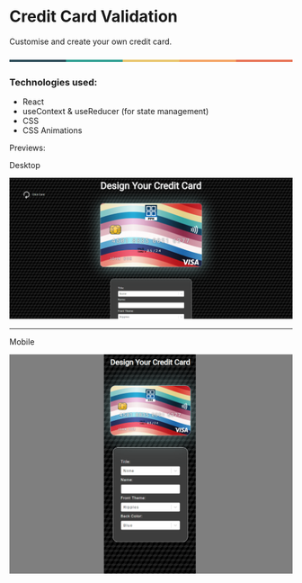 # Credit Card Validation

Customise and create your own credit card. 

![This is an image](https://raw.githubusercontent.com/philipHinch/underline/main/underline.png)

### Technologies used:

- React
- useContext & useReducer (for state management)
- CSS
- CSS Animations

Previews:

Desktop

![This is an image](https://github.com/philipHinch/credit_card_validation/blob/main/src/assets/previews/credit_card_preview_large.png?raw=true)

---

Mobile

![This is an image](https://github.com/philipHinch/credit_card_validation/blob/main/src/assets/previews/credit_card_preview_small.png?raw=true)

